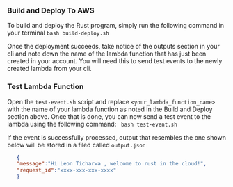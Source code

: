 
### Build and Deploy To AWS

To build and deploy the Rust program, simply run the following command in your terminal
```bash build-deploy.sh```

Once the deployment succeeds, take notice of the outputs section in your cli and note down the name of the lambda function that has just been created in your account. You will need this to send test events to the newly created lambda from your cli. 
### Test Lambda Function 

Open the `test-event.sh` script and replace `<your_lambda_function_name>` with the name of your lambda function as noted in the Build and Deploy section above. Once that is done, you can now send a test event to the lambda using the following command:
``` bash test-event.sh```

If the event is successfully processed, output that resembles the one shown below will be stored in a filed called `output.json`

~~~json
   {
   "message":"Hi Leon Ticharwa , welcome to rust in the cloud!",
   "request_id":"xxxx-xxx-xxx-xxxx"
   }
~~~



